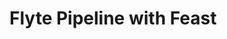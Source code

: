 # Flyte Pipeline with Feast

```{rli} https://raw.githubusercontent.com/flyteorg/flytesnacks/master/examples/feast_integration/feast_integration/feast_workflow.py
```